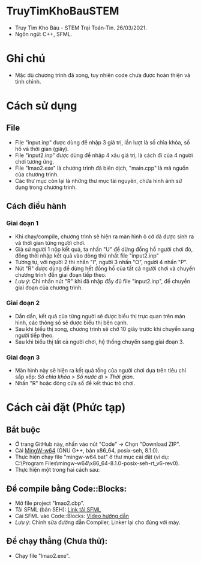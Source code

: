 # TruyTimKhoBauSTEM
* Truy Tìm Kho Báu - STEM Trại Toán-Tin. 26/03/2021.
* Ngôn ngữ: C++, SFML.

# Ghi chú
* Mặc dù chương trình đã xong, tuy nhiên code chưa được hoàn thiện và tinh chỉnh.

# Cách sử dụng
## File
- File "input.inp" được dùng để nhập 3 giá trị, lần lượt là số chìa khóa, số hố và thời gian (giây).
- File "input2.inp" được dùng để nhập 4 xâu giá trị, là cách đi của 4 người chơi tương ứng.
- File "lmao2.exe" là chương trình đã biên dịch, "main.cpp" là mã nguồn của chương trình.
- Các thư mục còn lại là những thư mục tài nguyên, chứa hình ảnh sử dụng trong chương trình.

## Cách điều hành
### Giai đoạn 1
- Khi chạy/compile, chương trình sẽ hiện ra màn hình ô cờ đã được sinh ra và thời gian từng người chơi.
- Giả sử người 1 nộp kết quả, ta nhấn "U" để dừng đồng hồ người chơi đó, đồng thời nhập kết quả vào dòng thứ nhất file "input2.inp"
- Tương tự, với người 2 thì nhấn "I", người 3 nhấn "O", người 4 nhấn "P".
- Nút "R" được dùng để dừng hết đồng hồ của tất cả người chơi và chuyển chương trình đến giai đoạn tiếp theo.
- *Lưu ý*: Chỉ nhấn nút "R" khi đã nhập đầy đủ file "input2.inp", để chuyển giai đoạn của chương trình.

### Giai đoạn 2
- Dần dần, kết quả của từng người sẽ được biểu thị trực quan trên màn hình, các thông số sẽ được biểu thị bên cạnh.
- Sau khi biểu thị xong, chương trình sẽ chờ 10 giây trước khi chuyển sang người tiếp theo.
- Sau khi biểu thị tất cả người chơi, hệ thống chuyển sang giai đoạn 3.

### Giai đoạn 3
- Màn hình này sẽ hiện ra kết quả tổng của người chơi dựa trên tiêu chí sắp xếp: _Số chìa khóa > Số nước đi > Thời gian_.
- Nhấn "R" hoặc đóng cửa sổ để kết thúc trò chơi.

# Cách cài đặt (Phức tạp)
## Bắt buộc
* Ở trang GitHub này, nhấn vào nút "Code" -> Chọn "Download ZIP".
* Cài [MingW-w64](https://sourceforge.net/projects/mingw-w64/files/Toolchains%20targetting%20Win32/Personal%20Builds/mingw-builds/installer/mingw-w64-install.exe/download) (GNU G++, bản x86_64, posix-seh, 8.1.0).
* Thực hiện chạy file "mingw-w64.bat" ở thư mục cài đặt (ví dụ: C:\Program Files\mingw-w64\x86_64-8.1.0-posix-seh-rt_v6-rev0).
* Thực hiện một trong hai cách sau:

## Để compile bằng Code::Blocks:
- Mở file project "lmao2.cbp".
- Tải SFML (bản SEH): [Link tải SFML](https://www.sfml-dev.org/files/SFML-2.5.1-windows-gcc-7.3.0-mingw-64-bit.zip)
- Cài SFML vào Code::Blocks: [Video hướng dẫn](https://www.youtube.com/watch?v=fcZFaiGFIMA/)
- *Lưu ý*: Chỉnh sửa đường dẫn Compiler, Linker lại cho đúng với máy.

## Để chạy thẳng (Chưa thử):
- Chạy file "lmao2.exe".
